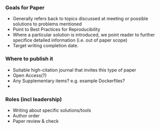 ### Goals for Paper

* Generally refers back to topics discussed at meeting or possible solutions to problems mentioned
* Point to Best Practices for Reproducibility
* Where a particular solution is introduced, we point reader to further specifice detailed information (i.e. out of paper scope)
* Target writing completion date.

### Where to publish it
* Suitable high-citation journal that invites this type of paper
* Open Access(?)
* Any Supplementary items? e.g. example Dockerfiles?
* 

### Roles (incl leadership)
* Writing about specific solutions/tools
* Author order
* Paper review & check
